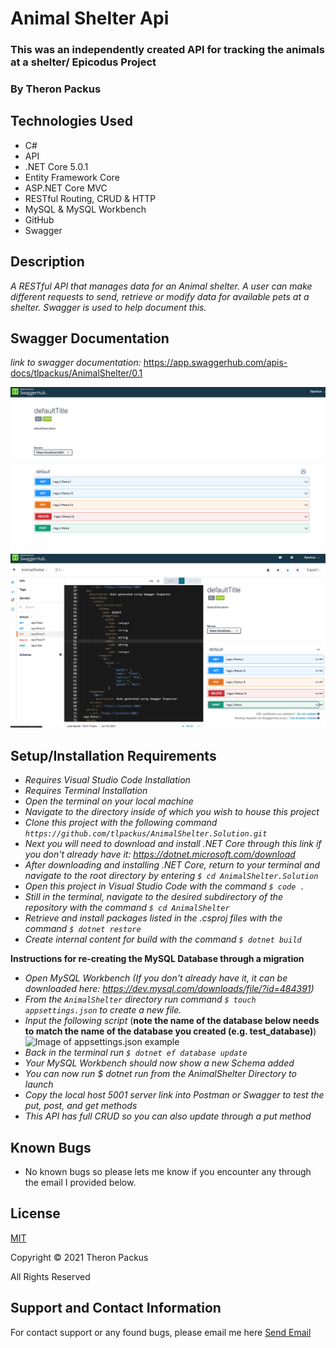 # Animal Shelter Api
### This was an independently created API for tracking the animals at a shelter/ Epicodus Project

### By Theron Packus

## Technologies Used

* C#
* API
* .NET Core 5.0.1
* Entity Framework Core
* ASP.NET Core MVC
* RESTful Routing, CRUD & HTTP
* MySQL & MySQL Workbench
* GitHub 
* Swagger

## Description
_A RESTful API that manages data for an Animal shelter. A user can make different requests to send, retrieve or modify data for available pets at a shelter. Swagger is used to help document this._

## Swagger Documentation

_link to swagger documentation:_
https://app.swaggerhub.com/apis-docs/tlpackus/AnimalShelter/0.1

![image info](./AnimalShelter/wwwroot/images/CRUD.png)
![image info](./AnimalShelter/wwwroot/images/CRUD2.png)

## Setup/Installation Requirements

* _Requires Visual Studio Code Installation_
* _Requires Terminal Installation_
* _Open the terminal on your local machine_
* _Navigate to the directory inside of which you wish to house this project_
* _Clone this project with the following command  `https://github.com/tlpackus/AnimalShelter.Solution.git`_
* _Next you will need to download and install .NET Core through this link if you don't already have it: https://dotnet.microsoft.com/download_
* _After downloading and installing .NET Core, return to your terminal and navigate to the root directory by entering `$ cd AnimalShelter.Solution`_
* _Open this project in Visual Studio Code with the command `$ code .`_
* _Still in the terminal, navigate to the desired subdirectory of the repository with the command `$ cd AnimalShelter`_
* _Retrieve and install packages listed in the .csproj files with the command `$ dotnet restore`_
* _Create internal content for build with the command `$ dotnet build`_

**Instructions for re-creating the MySQL Database through a migration**
* _Open MySQL Workbench (If you don't already have it, it can be downloaded here: https://dev.mysql.com/downloads/file/?id=484391)_
* _From the `AnimalShelter` directory run command `$ touch appsettings.json` to create a new file._
* _Input the following script_ (**note the name of the database below needs to match the name of the database you created (e.g. test_database)**)
![Image of appsettings.json example](./AnimalShelter/wwwroot/img/appsettings.json.expl.png)
* _Back in the terminal run `$ dotnet ef database update`_
* _Your MySQL Workbench should now show a new Schema added_
* _You can now run $ dotnet run from the AnimalShelter Directory to launch_
* _Copy the local host 5001 server link into Postman or Swagger to test the put, post, and get methods_
* _This API has full CRUD so you can also update through a put method_


## Known Bugs

- No known bugs so please lets me know if you encounter any through the email I provided below.

## License

[MIT](LICENSE.txt)

Copyright © 2021 Theron Packus

All Rights Reserved

## Support and Contact Information

For contact support or any found bugs, please email me here <a href = "mailto: tlpackus@gamil.com">Send Email</a>